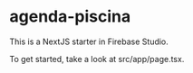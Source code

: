 # agenda-piscina

This is a NextJS starter in Firebase Studio.

To get started, take a look at src/app/page.tsx.
